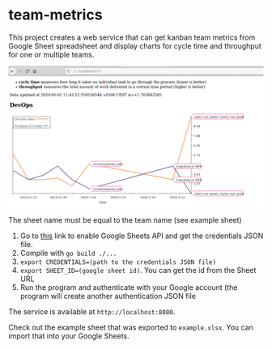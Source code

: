 # team-metrics

This project creates a web service that can get kanban team metrics from Google
Sheet spreadsheet and display charts for cycle time and throughput for one or
multiple teams.

![screenshot](sshot.png)

The sheet name must be equal to the team name (see example sheet)

1. Go to
[this](https://developers.google.com/sheets/api/quickstart/go#step_1_turn_on_the)
link to enable Google Sheets API and get the credentials JSON file.
2. Compile with ``go build ./...``
3. ``export CREDENTIALS=(path to the credentials JSON file)``
4. ``export SHEET_ID=(google sheet id)``. You can get the id from the Sheet URL
4. Run the program and authenticate with your Google account (the program will
   create another authentication JSON file

The service is available at ``http://localhost:8080``.

Check out the example sheet that was exported to ``example.xlsx``. You can
import that into your Google Sheets.
